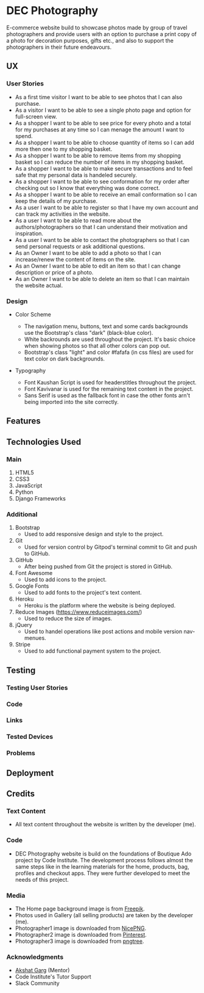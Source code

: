 # DEC Photography

 E-commerce website build to showcase photos made by group of travel photographers and provide users with an option to 
purchase a print copy of a photo for decoration purposes, gifts etc., and also to support the photographers in 
their future endeavours.     

## UX

### User Stories

* As a first time visitor I want to be able to see photos that I can also purchase.
* As a visitor I want to be able to see a single photo page and option for full-screen view. 
* As a shopper I want to be able to see price for every photo and a total for my purchases at 
any time so I can menage the amount I want to spend.
* As a shopper I want to be able to choose quantity of items so I can add more then one to my 
shopping basket.
* As a shopper I want to be able to remove items from my shopping basket so I can reduce the 
number of items in my shopping basket.
* As a shopper I want to be able to make secure transactions and to feel safe that my personal
data is handeled securely.
* As a shopper I want to be able to see conformation for my order after checking out so I know 
that everything was done correct.
* As a shopper I want to be able to receive an email conformation so I can keep the details 
of my purchase.
* As a user I want to be able to register so that I have my own account and can track my 
activities in the website.
* As a user I want to be able to read more about the authors/photographers so that I can understand their 
motivation and inspiration.
* As a user I want to be able to contact the photographers so that I can send personal requests or 
ask additional questions.
* As an Owner I want to be able to add a photo so that I can increase/renew the content of items on the site.
* As an Owner I want to be able to edit an item so that I can change description or price of a photo.
* As an Owner I want to be able to delete an item so that I can maintain the website actual.

### Design 

* Color Scheme 
   * The navigation menu, buttons, text and some cards backgrounds use the Bootstrap's class "dark" (black-blue color). 
   * White backrounds are used throughout the project. It's basic choice when showing photos so that all other colors can pop out.
   * Bootstrap's class "light" and color #fafafa (in css files) are used for text color on dark backgrounds.    

* Typography 
   * Font Kaushan Script is used for headerstitles throughout the project. 
   * Font Kavivanar is used for the remaining text content in the project. 
   * Sans Serif is used as the fallback font in case the other fonts arn't being imported into the site correctly.


## Features 


## Technologies Used

### Main

1. HTML5
2. CSS3
3. JavaScript
4. Python
5. Django Frameworks 

### Additional

1. Bootstrap
   * Used to add responsive design and style to the project.
2. Git
   * Used for version control by Gitpod's terminal commit to Git and push to GitHub.
3. GitHub
   * After being pushed from Git the project is stored in GitHub.
4. Font Awesome
   * Used to add icons to the project.
5. Google Fonts
   * Used to add fonts to the project's text content.
6. Heroku
   * Heroku is the platform where the website is being deployed.
7. Reduce Images (https://www.reduceimages.com/)
   * Used to reduce the size of images. 
8. jQuery
   * Used to handel operations like post actions and mobile version nav-menues.
9. Stripe
   * Used to add functional payment system to the project.


## Testing 

### Testing User Stories

### Code

### Links  

### Tested Devices

### Problems


## Deployment


## Credits

### Text Content

* All text content throughout the website is written by the developer (me).

### Code

* DEC Photography website is build on the foundations of Boutique Ado project by Code Institute.
The development process follows almost the same steps like in the learning materials for the 
home, products, bag, profiles and checkout apps. They were further developed to meet the needs of this project.

### Media

* The Home page background image is from [Freepik](https://www.freepik.com/).
* Photos used in Gallery (all selling products) are taken by the developer (me).
* Photographer1 image is downloaded from [NicePNG](https://www.nicepng.com/). 
* Photographer2 image is downloaded from [Pinterest](https://www.pinterest.com/). 
* Photographer3 image is downloaded from [pngtree](https://pngtree.com/). 

### Acknowledgments

* [Akshat Garg](https://github.com/akshatnitd) (Mentor)
* Code Institute's Tutor Support 
* Slack Community
